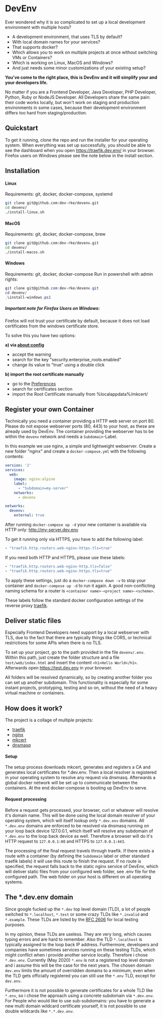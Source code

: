 # DevEnv

Ever wondered why it is so complicated to set up a local development environment with multiple hosts?

* A development environment, that uses TLS by default?
* With local domain names for your services?
* That supports docker?
* Which allows you to work on multiple projects at once without switching VMs or Containers?
* Which is working on Linux, MacOS and Windows?
* And just needs some minor customizations of your existing setup?

**You've come to the right place, this is DevEnv and it will simplify your and your developers life.**

No matter if you are a Frontend Developer, Java Developer, PHP Developer, Python, Ruby or NodeJS Developer. 
All Developers share the same pain: their code works locally, but won't work on staging and production environments 
in some cases, because their development environment differs too hard from staging/production. 


## Quickstart

To get it running, clone the repo and run the installer for your operating system.
When everything was set up successfully, you should be able to see the dashboard when
you open https://traefik.dev.env/ in your browser.
Firefox users on Windows please see the note below in the install section.


## Installation

#### Linux

Requirements: git, docker, docker-compose, systemd
```bash
git clone git@github.com:dev-rke/devenv.git
cd devenv/
./install-linux.sh
```

#### MacOS

Requirements: git, docker, docker-compose, brew
```bash
git clone git@github.com:dev-rke/devenv.git
cd devenv/
./install-macos.sh
```

#### Windows

Requirements: git, docker, docker-compose
Run in powershell with admin rights:
```powershell
git clone git@github.com:dev-rke/devenv.git
cd devenv/
.\install-windows.ps1
```

##### Important note for Firefox Users on Windows:
Firefox will not trust your certificate by default, because it does not load certificates from the windows certificate store.

To solve this you have two options:

**a) via [about:config](about:config)**
* accept the warning
* search for the key "security.enterprise_roots.enabled"
* change its value to "true" using a double click

**b) import the root certificate manually**
* go to the [Preferences](about:preferences)
* search for certificates section
* import the Root Certificate manually from %localappdata%/mkcert/


## Register your own Container

Technically you need a container providing a HTTP web server on port 80.
Please do not expose webserver ports (80, 443) to your host, as these are already used by DevEnv.
The container providing the webserver has to be within the ```devenv``` network and needs a ```Subdomain```-Label.

In this example we use nginx, a simple and lightweight webserver.
Create a new folder "nginx" and create a ```docker-compose.yml``` with the following contents:
```yaml
version: '2'
services:
  web:
    image: nginx:alpine
    label:
      - "Subdomain=my-server"
    networks:
      - devenv

networks:
  devenv:
    external: true
```

After running ```docker-compose up -d``` your new container is available via HTTP only: http://my-server.dev.env

To get it running only via HTTPS, you have to add the following label:
```yaml
- "traefik.http.routers.web-nginx-https.tls=true"
``` 

If you need both HTTP and HTTPS, please use these labels:
```yaml
- "traefik.http.routers.web-nginx-http.tls=false"
- "traefik.http.routers.web-nginx-https.tls=true"
``` 
To apply these settings, just do a ```docker-compose down -v``` to stop your container 
and ```docker-compose up -d``` to run it again.
A good non-conflicting naming schema for a router is ```<container name>-<project name>-<scheme>```.

These labels follow the standard docker configuration settings of the 
reverse proxy [traefik](https://containo.us/traefik/).


## Deliver static files

Especially Frontend Developers need support by a local webserver with TLS, 
due to the fact that there are typically things like CORS, 
or technical restrictions for some APIs when there is no TLS.

To set up your project, go to the path provided in the file ```devenv/.env```.
Within this path, just create the folder structure and a file ```test/web/index.html```
and insert the content ```<h1>Hello World</h1>```. Afterwards open https://test.dev.env in your browser.

All folders will be resolved dynamically, so by creating another folder you can set up another subdomain. 
This functionality is especially for some instant projects, prototyping, testing and so on, 
without the need of a heavy virtual machine or containers.


## How does it work?

The project is a collage of multiple projects:
* [traefik](https://containo.us/traefik/)
* [nginx](https://www.nginx.com/)
* [mkcert](https://github.com/FiloSottile/mkcert)
* [dnsmasq](http://www.thekelleys.org.uk/dnsmasq/doc.html)

#### Setup
The setup process downloads mkcert, generates and registers a CA and generates local certificates for *.dev.env. 
Then a local resolver is registered in your operating system to resolve any request via dnsmasq. 
Afterwards a global docker network will be set up to communicate between the containers. 
At the end docker-compose is booting up DevEnv to serve.

#### Request processing
Before a request gets processed, your browser, curl or whatever will resolve it's domain name.
This will be done using the local domain resolver of your operating system, which will itself lookup 
only ```*.dev.env``` domains. All ```*.dev.env``` domains are enforced to be resolved via dnsmasq running 
on your loop back device 127.0.0.1, which itself will resolve any subdomain of ```*.dev.env``` to the loop back
device as well. Therefore a browser will do it's HTTP request to ```127.0.0.1:80``` and HTTPS to ```127.0.0.1:443```.

The processing of the final request travels through traefik. If there exists a route with a container (by defining the
```Subdomain``` label or other standard traefik labels) it will use this route to finish the request.
If no route is specified, the request falls back to the static nginx service of DevEnv, 
which will deliver static files from your configured web folder, see .env file for the configured path. 
The web folder on your host is different on all operating systems.

## The *.dev.env domain

Since google fucked up the ```*.dev``` top level domain (TLD), a lot of people switched to ```*.localhost```, 
```*.test``` or some crazy TLDs like ```*.invalid``` and ```*.example```. 
These TLDs are listed by the [RFC 2606](https://tools.ietf.org/html/rfc2606#page-2) for local testing purposes. 

In my opinion, these TLDs are useless. They are very long, which causes typing errors and are hard to remember.
Also the TLD ```*.localhost``` is typically assigned to the loop back IP address.
Furthermore, developers and companies have sometimes services running on these testing TLDs, 
which might conflict when i provide another service locally.
Therefore i chose ```*.dev.env```.
Currently (May 2020) ```*.env``` is not a registered top level domain and i assume this will be the case for the next years.
The chosen domain ```dev.env``` limits the amount of overridden domains to a minimum,
even when the TLD gets officially registered you can still use the ```*.env``` TLD, except for ```dev.env```.

Furthermore it is not possible to generate certificates for a whole TLD like ```*.env```, 
so i chose the approach using a concrete subdomain via ```*.dev.env```.
For People who would like to use sub-subdomains: you have to generate a new multi domain wildcard certificate yourself, 
it is not possible to use double wildcards like ```*.*.dev.env```.